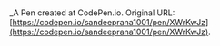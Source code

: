 # 
 _A Pen created at CodePen.io. Original URL: [https://codepen.io/sandeeprana1001/pen/XWrKwJz](https://codepen.io/sandeeprana1001/pen/XWrKwJz).

 